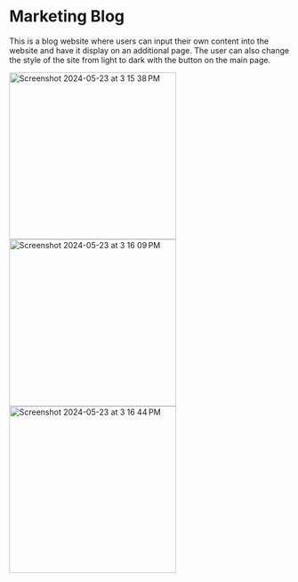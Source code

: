 # Marketing Blog

This is a blog website where users can input their own content into the website and have it display on an additional page. The user can also change the style of the site from light to dark with the button on the main page. 


<img width="300" alt="Screenshot 2024-05-23 at 3 15 38 PM" src="https://github.com/jameswhatcott/blog/assets/162528300/53851338-3f72-4133-927b-a47add1593fc">


<img width="300" alt="Screenshot 2024-05-23 at 3 16 09 PM" src="https://github.com/jameswhatcott/blog/assets/162528300/59cc3af2-b34a-4b70-978c-0472b236dde9">


<img width="300" alt="Screenshot 2024-05-23 at 3 16 44 PM" src="https://github.com/jameswhatcott/blog/assets/162528300/5a007eef-a9bd-4fe1-b8e8-6e166f6ec121">
